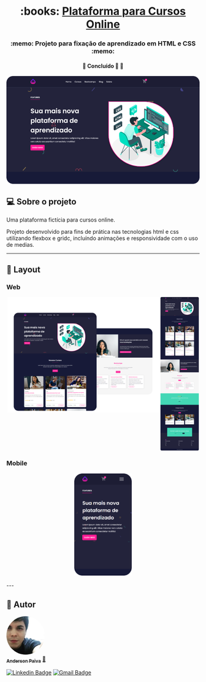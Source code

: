 

<h1 align="center">
     :books: <a href="#" alt="site do ecoleta"> Plataforma para Cursos Online </a>
</h1>

<h3 align="center">
   :memo: Projeto para fixação de aprendizado em HTML e CSS :memo:
</h3>


<h4 align="center">
	🚧   Concluído 🚀 🚧
</h4>

<p align="center">
  <img alt="NextLevelWeek" title="#NextLevelWeek" src="/img-preview/landing.png">
	</p>

## 💻 Sobre o projeto

Uma plataforma fictícia para cursos online.


Projeto desenvolvido para fins de prática nas tecnologias html e css utilizando flexbox e gridc, incluíndo animações e responsividade com o uso de medias.

---

## 🎨 Layout

### Web

<p align="center" style="display: flex; align-items: flex-start; justify-content: center;">
  <img alt="NextLevelWeek" title="#NextLevelWeek" src="/img-preview/web-preview.png" width="400px">

  <img alt="NextLevelWeek" title="#NextLevelWeek" src="/img-preview/full-page-preview.png" height="400px">
</p>

### Mobile

<p align="center">
  <img alt="NextLevelWeek" title="#NextLevelWeek" src="/img-preview/mobile-1.png" width="150px">
	</p>
---

## 🦸 Autor

<a href="https://github.com/andersonpaiva-dev">
 <img style="border-radius: 50%;" src="/img-preview/download.png" width="100px;" alt=""/>
 <br />
 <sub><b>Anderson Paiva</b></sub></a> <a href="https://github.com/andersonpaiva-dev" title="Desenvolvedor Front-End">🚀</a>
 <br />

[![Linkedin Badge](https://img.shields.io/badge/-Anderson-blue?style=flat-square&logo=Linkedin&logoColor=white&link=https://www.linkedin.com/in/andersonpaiva-dev/)](https://www.linkedin.com/in/andersonpaiva-dev/) 
[![Gmail Badge](https://img.shields.io/badge/-contato.andersonpaiva@gmail.com-c14438?style=flat-square&logo=Gmail&logoColor=white&link=mailto:contato.andersonpaiva@gmail.com)](mailto:contato.andersonpaiva@gmail.com)

